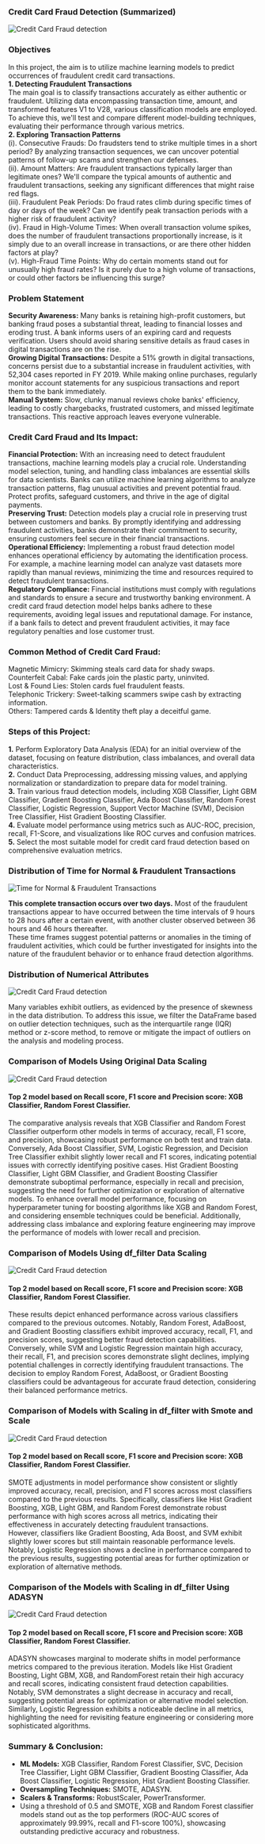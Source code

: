### Credit Card Fraud Detection (Summarized)
![Credit Card Fraud detection](https://github.com/md-sadik-hossen/Credit-Card-Fraud-Detection/blob/main/images_ccfd/frauddetection.jpg)
### Objectives
In this project, the aim is to utilize machine learning models to predict occurrences of fraudulent credit card transactions.<br>
**1. Detecting Fraudulent Transactions**<br>
The main goal is to classify transactions accurately as either authentic or fraudulent. Utilizing data encompassing transaction time, amount, and transformed features V1 to V28, various classification models are employed. To achieve this, we'll test and compare different model-building techniques, evaluating their performance through various metrics.<br>
**2. Exploring Transaction Patterns** <br>
(i). Consecutive Frauds: Do fraudsters tend to strike multiple times in a short period?  By analyzing transaction sequences, we can uncover potential patterns of follow-up scams and strengthen our defenses. <br>
(ii). Amount Matters: Are fraudulent transactions typically larger than legitimate ones? We'll compare the typical amounts of authentic and fraudulent transactions, seeking any significant differences that might raise red flags.<br>
(iii). Fraudulent Peak Periods: Do fraud rates climb during specific times of day or days of the week? Can we identify peak transaction periods with a higher risk of fraudulent activity?<br>
(iv). Fraud in High-Volume Times: When overall transaction volume spikes, does the number of fraudulent transactions proportionally increase, is it simply due to an overall increase in transactions, or are there other hidden factors at play?<br>
(v). High-Fraud Time Points: Why do certain moments stand out for unusually high fraud rates? Is it purely due to a high volume of transactions, or could other factors be influencing this surge?
<br>
### Problem Statement
**Security Awareness:** Many banks is retaining high-profit customers, but banking fraud poses a substantial threat, leading to financial losses and eroding trust. A bank informs users of an expiring card and requests verification. Users should avoid sharing sensitive details as fraud cases in digital transactions are on the rise.<br>
**Growing Digital Transactions:** Despite a 51% growth in digital transactions, concerns persist due to a substantial increase in fraudulent activities, with 52,304 cases reported in FY 2019.
While making online purchases, regularly monitor account statements for any suspicious transactions and report them to the bank immediately.<br>
**Manual System:** Slow, clunky manual reviews choke banks' efficiency, leading to costly chargebacks, frustrated customers, and missed legitimate transactions. This reactive approach leaves everyone vulnerable.

### Credit Card Fraud and Its Impact:
**Financial Protection:**  With an increasing need to detect fraudulent transactions, machine learning models play a crucial role. Understanding model selection, tuning, and handling class imbalances are essential skills for data scientists.
Banks can utilize machine learning algorithms to analyze transaction patterns, flag unusual activities and prevent potential fraud. Protect profits, safeguard customers, and thrive in the age of digital payments.<br>
**Preserving Trust:** Detection models play a crucial role in preserving trust between customers and banks. By promptly identifying and addressing fraudulent activities, banks demonstrate their commitment to security, ensuring customers feel secure in their financial transactions.<br>
**Operational Efficiency:** Implementing a robust fraud detection model enhances operational efficiency by automating the identification process. For example, a machine learning model can analyze vast datasets more rapidly than manual reviews, minimizing the time and resources required to detect fraudulent transactions.<br>
**Regulatory Compliance:** Financial institutions must comply with regulations and standards to ensure a secure and trustworthy banking environment. A credit card fraud detection model helps banks adhere to these requirements, avoiding legal issues and reputational damage. For instance, if a bank fails to detect and prevent fraudulent activities, it may face regulatory penalties and lose customer trust.

### Common Method of Credit Card Fraud:
Magnetic Mimicry: Skimming steals card data for shady swaps.<br>
Counterfeit Cabal: Fake cards join the plastic party, uninvited.<br>
Lost & Found Lies: Stolen cards fuel fraudulent feasts.<br>
Telephonic Trickery: Sweet-talking scammers swipe cash by extracting information.<br>
Others: Tampered cards & Identity theft play a deceitful game.

### Steps of this Project:
**1.**	Perform Exploratory Data Analysis (EDA) for an initial overview of the dataset, focusing on feature distribution, class imbalances, and overall data characteristics. <br>
**2.**	Conduct Data Preprocessing, addressing missing values, and applying normalization or standardization to prepare data for model training.<br>
**3.**	Train various fraud detection models, including XGB Classifier, Light GBM Classifier, Gradient Boosting Classifier, Ada Boost Classifier, Random Forest Classifier, Logistic Regression, Support Vector Machine (SVM), Decision Tree Classifier, Hist Gradient Boosting Classifier.<br>
**4.**	Evaluate model performance using metrics such as AUC-ROC, precision, recall, F1-Score, and visualizations like ROC curves and confusion matrices.<br>
**5.**	Select the most suitable model for credit card fraud detection based on comprehensive evaluation metrics.

### Distribution of Time for Normal & Fraudulent Transactions

![Time for Normal & Fraudulent Transactions](https://github.com/md-sadik-hossen/Credit-Card-Fraud-Detection/blob/main/images_ccfd/1.01%20Distribution%20of%20Time%20for%20normal%20and%20Fraudulent%20Transactions.png)

**This complete transaction occurs over two days.**
Most of the fraudulent transactions appear to have occurred between the time intervals of 9 hours to 28 hours after a certain event, with another cluster observed between 36 hours and 46 hours thereafter. <br>
These time frames suggest potential patterns or anomalies in the timing of fraudulent activities, which could be further investigated for insights into the nature of the fraudulent behavior or to enhance fraud detection algorithms.

### Distribution of Numerical Attributes

![Credit Card Fraud detection](https://github.com/md-sadik-hossen/Credit-Card-Fraud-Detection/blob/main/images_ccfd/1.2%20Distribution%20of%20numerical%20attributes.png)

Many variables exhibit outliers, as evidenced by the presence of skewness in the data distribution. To address this issue, we filter the DataFrame based on outlier detection techniques, such as the interquartile range (IQR) method or z-score method, to remove or mitigate the impact of outliers on the analysis and modeling process.


### Comparison of Models Using Original Data Scaling

![Credit Card Fraud detection](https://github.com/md-sadik-hossen/Credit-Card-Fraud-Detection/blob/main/images_ccfd/1.3%20Comparison%20of%20models%20with%20scale%20in%20Orjinal%20Data.JPG)
#### Top 2 model based on Recall score, F1 score and Precision score: XGB Classifier, Random Forest Classifier.<br>
The comparative analysis reveals that XGB Classifier and Random Forest Classifier outperform other models in terms of accuracy, recall, F1 score, and precision, showcasing robust performance on both test and train data. Conversely, Ada Boost Classifier, SVM, Logistic Regression, and Decision Tree Classifier exhibit slightly lower recall and F1 scores, indicating potential issues with correctly identifying positive cases. Hist Gradient Boosting Classifier, Light GBM Classifier, and Gradient Boosting Classifier demonstrate suboptimal performance, especially in recall and precision, suggesting the need for further optimization or exploration of alternative models. To enhance overall model performance, focusing on hyperparameter tuning for boosting algorithms like XGB and Random Forest, and considering ensemble techniques could be beneficial. Additionally, addressing class imbalance and exploring feature engineering may improve the performance of models with lower recall and precision.

### Comparison of Models Using df_filter Data Scaling

![Credit Card Fraud detection](https://github.com/md-sadik-hossen/Credit-Card-Fraud-Detection/blob/main/images_ccfd/1.4%20%20Comparison%20of%20the%20models%20with%20scaling%20in%20df_filter.JPG)

#### Top 2 model based on Recall score, F1 score and Precision score: XGB Classifier, Random Forest Classifier.<br>
These results depict enhanced performance across various classifiers compared to the previous outcomes. Notably, Random Forest, AdaBoost, and Gradient Boosting classifiers exhibit improved accuracy, recall, F1, and precision scores, suggesting better fraud detection capabilities. <br>
Conversely, while SVM and Logistic Regression maintain high accuracy, their recall, F1, and precision scores demonstrate slight declines, implying potential challenges in correctly identifying fraudulent transactions. The decision to employ Random Forest, AdaBoost, or Gradient Boosting classifiers could be advantageous for accurate fraud detection, considering their balanced performance metrics.

### Comparison of Models with Scaling in df_filter with Smote and Scale

![Credit Card Fraud detection](https://github.com/md-sadik-hossen/Credit-Card-Fraud-Detection/blob/main/images_ccfd/1.5%20Comparison%20of%20the%20models%20with%20scaling%20in%20df_filter%20with%20Smote%20and%20Scale.JPG)

#### Top 2 model based on Recall score, F1 score and Precision score: XGB Classifier, Random Forest Classifier. <br>
SMOTE adjustments in model performance show consistent or slightly improved accuracy, recall, precision, and F1 scores across most classifiers compared to the previous results. Specifically, classifiers like Hist Gradient Boosting, XGB, Light GBM, and Random Forest demonstrate robust performance with high scores across all metrics, indicating their effectiveness in accurately detecting fraudulent transactions. <br>
However, classifiers like Gradient Boosting, Ada Boost, and SVM exhibit slightly lower scores but still maintain reasonable performance levels. Notably, Logistic Regression shows a decline in performance compared to the previous results, suggesting potential areas for further optimization or exploration of alternative methods.

### Comparison of the Models with Scaling in df_filter Using ADASYN

![Credit Card Fraud detection](https://github.com/md-sadik-hossen/Credit-Card-Fraud-Detection/blob/main/images_ccfd/1.6%20Comparison%20of%20the%20models%20with%20scaling%20in%20df_filter%20using%20ADASYN.JPG)

#### Top 2 model based on Recall score, F1 score and Precision score: XGB Classifier, Random Forest Classifier. <br>
ADASYN showcases marginal to moderate shifts in model performance metrics compared to the previous iteration. Models like Hist Gradient Boosting, Light GBM, XGB, and RandomForest retain their high accuracy and recall scores, indicating consistent fraud detection capabilities. <br>
Notably, SVM demonstrates a slight decrease in accuracy and recall, suggesting potential areas for optimization or alternative model selection. Similarly, Logistic Regression exhibits a noticeable decline in all metrics, highlighting the need for revisiting feature engineering or considering more sophisticated algorithms. 

### Summary & Conclusion:
- **ML Models:** XGB Classifier, Random Forest Classifier, SVC, Decision Tree Classifier, Light GBM Classifier, Gradient Boosting Classifier, Ada Boost Classifier, Logistic Regression, Hist Gradient Boosting Classifier.
- **Oversampling Techniques:** SMOTE, ADASYN.
- **Scalers & Transforms:** RobustScaler, PowerTransformer.
- Using a threshold of 0.5 and SMOTE, XGB and Random Forest classifier models stand out as the top performers (ROC-AUC scores of approximately 99.99%, recall and F1-score 100%), showcasing outstanding predictive accuracy and robustness.
